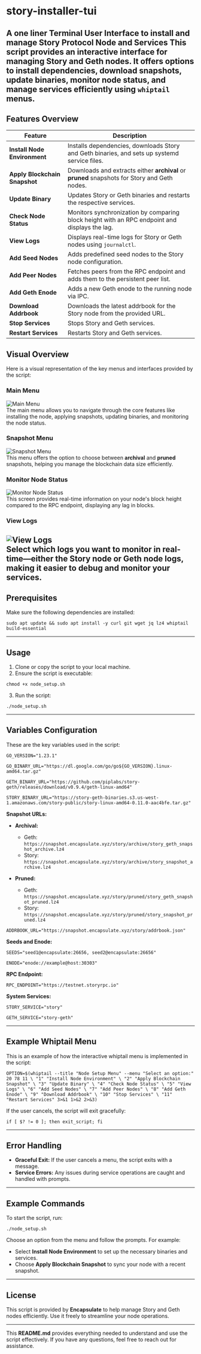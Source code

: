 # story-installer-tui
A one liner Terminal User Interface to install and manage Story Protocol Node and Services
This script provides an interactive interface for managing **Story** and **Geth** nodes. It offers options to install dependencies, download snapshots, update binaries, monitor node status, and manage services efficiently using `whiptail` menus.
----

## Features Overview

| **Feature**                      | **Description**                                                                                               |
|----------------------------------|---------------------------------------------------------------------------------------------------------------|
| **Install Node Environment**     | Installs dependencies, downloads Story and Geth binaries, and sets up systemd service files.                  |
| **Apply Blockchain Snapshot**    | Downloads and extracts either **archival** or **pruned** snapshots for Story and Geth nodes.                  |
| **Update Binary**                | Updates Story or Geth binaries and restarts the respective services.                                          |
| **Check Node Status**            | Monitors synchronization by comparing block height with an RPC endpoint and displays the lag.                 |
| **View Logs**                    | Displays real-time logs for Story or Geth nodes using `journalctl`.                                           |
| **Add Seed Nodes**               | Adds predefined seed nodes to the Story node configuration.                                                   |
| **Add Peer Nodes**               | Fetches peers from the RPC endpoint and adds them to the persistent peer list.                                |
| **Add Geth Enode**               | Adds a new Geth enode to the running node via IPC.                                                            |
| **Download Addrbook**            | Downloads the latest addrbook for the Story node from the provided URL.                                       |
| **Stop Services**                | Stops Story and Geth services.                                                                                |
| **Restart Services**             | Restarts Story and Geth services.                                                                             |

## Visual Overview

Here is a visual representation of the key menus and interfaces provided by the script:

### Main Menu
![Main Menu](images/main-menu.png)  
The main menu allows you to navigate through the core features like installing the node, applying snapshots, updating binaries, and monitoring the node status.

### Snapshot Menu
![Snapshot Menu](images/snapshot-menu.png)  
This menu offers the option to choose between **archival** and **pruned** snapshots, helping you manage the blockchain data size efficiently.

### Monitor Node Status
![Monitor Node Status](images/monitor-node-status.png)  
This screen provides real-time information on your node's block height compared to the RPC endpoint, displaying any lag in blocks.

### View Logs
![View Logs](images/view-logs.png)  
Select which logs you want to monitor in real-time—either the **Story** node or **Geth** node logs, making it easier to debug and monitor your services.
---

## Prerequisites

Make sure the following dependencies are installed:

`sudo apt update && sudo apt install -y curl git wget jq lz4 whiptail build-essential`

---

## Usage

1. Clone or copy the script to your local machine.
2. Ensure the script is executable:

`chmod +x node_setup.sh`

3. Run the script:

`./node_setup.sh`

---

## Variables Configuration

These are the key variables used in the script:

`GO_VERSION="1.23.1"`

`GO_BINARY_URL="https://dl.google.com/go/go${GO_VERSION}.linux-amd64.tar.gz"`

`GETH_BINARY_URL="https://github.com/piplabs/story-geth/releases/download/v0.9.4/geth-linux-amd64"`

`STORY_BINARY_URL="https://story-geth-binaries.s3.us-west-1.amazonaws.com/story-public/story-linux-amd64-0.11.0-aac4bfe.tar.gz"`

**Snapshot URLs:**

- **Archival:**
    - Geth: `https://snapshot.encapsulate.xyz/story/archive/story_geth_snapshot_archive.lz4`
    - Story: `https://snapshot.encapsulate.xyz/story/archive/story_snapshot_archive.lz4`

- **Pruned:**
    - Geth: `https://snapshot.encapsulate.xyz/story/pruned/story_geth_snapshot_pruned.lz4`
    - Story: `https://snapshot.encapsulate.xyz/story/pruned/story_snapshot_pruned.lz4`

`ADDRBOOK_URL="https://snapshot.encapsulate.xyz/story/addrbook.json"`

**Seeds and Enode:**

`SEEDS="seed1@encapsulate:26656, seed2@encapsulate:26656"`

`ENODE="enode://example@host:30303"`

**RPC Endpoint:**

`RPC_ENDPOINT="https://testnet.storyrpc.io"`

**System Services:**

`STORY_SERVICE="story"`

`GETH_SERVICE="story-geth"`

---

## Example Whiptail Menu

This is an example of how the interactive whiptail menu is implemented in the script:

`OPTION=$(whiptail --title "Node Setup Menu" --menu "Select an option:" 20 78 11 \
"1" "Install Node Environment" \
"2" "Apply Blockchain Snapshot" \
"3" "Update Binary" \
"4" "Check Node Status" \
"5" "View Logs" \
"6" "Add Seed Nodes" \
"7" "Add Peer Nodes" \
"8" "Add Geth Enode" \
"9" "Download Addrbook" \
"10" "Stop Services" \
"11" "Restart Services" 3>&1 1>&2 2>&3)`

If the user cancels, the script will exit gracefully:

`if [ $? != 0 ]; then exit_script; fi`

---

## Error Handling

- **Graceful Exit:** If the user cancels a menu, the script exits with a message.
- **Service Errors:** Any issues during service operations are caught and handled with prompts.

---

## Example Commands

To start the script, run:

`./node_setup.sh`

Choose an option from the menu and follow the prompts. For example:

- Select **Install Node Environment** to set up the necessary binaries and services.
- Choose **Apply Blockchain Snapshot** to sync your node with a recent snapshot.

---

## License

This script is provided by **Encapsulate** to help manage Story and Geth nodes efficiently. Use it freely to streamline your node operations.

---

This **README.md** provides everything needed to understand and use the script effectively. If you have any questions, feel free to reach out for assistance.